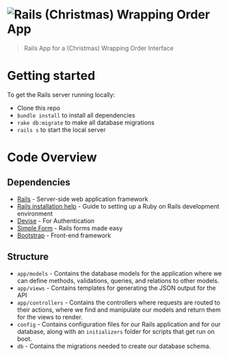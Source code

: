 # ![Rails (Christmas) Wrapping Order App](project-logo.png)

> Rails App for a (Christmas) Wrapping Order Interface

# Getting started

To get the Rails server running locally:

- Clone this repo
- `bundle install` to install all dependencies
- `rake db:migrate` to make all database migrations
- `rails s` to start the local server



# Code Overview

## Dependencies

- [Rails](https://rubyonrails.org/) - Server-side web application framework
- [Rails installation help](https://gorails.com/setup/) - Guide to setting up a Ruby on Rails development environment
- [Devise](https://github.com/plataformatec/devise) - For Authentication
- [Simple Form](https://github.com/plataformatec/simple_form) - Rails forms made easy
- [Bootstrap](https://getbootstrap.com/) - Front-end framework

## Structure

- `app/models` - Contains the database models for the application where we can define methods, validations, queries, and relations to other models.
- `app/views` - Contains templates for generating the JSON output for the API
- `app/controllers` - Contains the controllers where requests are routed to their actions, where we find and manipulate our models and return them for the views to render.
- `config` - Contains configuration files for our Rails application and for our database, along with an `initializers` folder for scripts that get run on boot.
- `db` - Contains the migrations needed to create our database schema.
